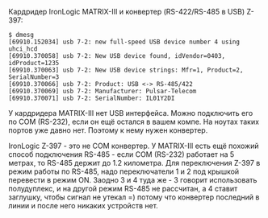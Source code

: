 Кардридер IronLogic MATRIX-III и конвертер (RS-422/RS-485 в USB) Z-397:

```
$ dmesg
[69910.152034] usb 7-2: new full-speed USB device number 4 using uhci_hcd
[69910.370058] usb 7-2: New USB device found, idVendor=0403, idProduct=1235
[69910.370063] usb 7-2: New USB device strings: Mfr=1, Product=2, SerialNumber=3
[69910.370066] usb 7-2: Product: USB <-> RS-485/422
[69910.370069] usb 7-2: Manufacturer: Pulsar-Telecom
[69910.370071] usb 7-2: SerialNumber: IL01Y2DI
```

У кардридера MATRIX-III нет USB интерфейса. Можно подключить его по
COM (RS-232), если он ещё остался в вашем компе. На ноутах таких портов
уже давно нет. Поэтому к нему нужен конвертер.

IronLogic Z-397 - это не COM конвертер. У MATRIX-III есть ещё похожий
способ подключения RS-485 - если COM (RS-232) работает на 5 метрах, то
RS-485 держит до 1.2 километра. Для переключения Z-397 в режим работы
по RS-485, надо переключатели 1 и 2 под крышкой перевести в режим ON.
Заодно 3 и 4 туда же - 3 говорит использовать полудуплекс, и на другой
режим RS-485 не рассчитан, а 4 ставит заглушку, чтобы сигнал не
утекал =) потому что конвертер последний в линии и после него никаких
устройств нет.
